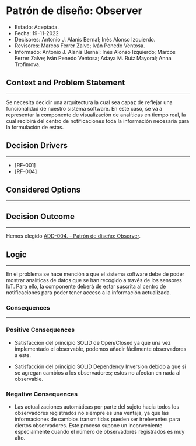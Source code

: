 # Patrón de diseño: Observer

- Estado: Aceptada.
- Fecha: 19-11-2022
- Decisores: Antonio J. Alanís Bernal; Inés Alonso Izquierdo.
- Revisores: Marcos Ferrer Zalve; Iván Penedo Ventosa.
- Informado: Antonio J. Alanís Bernal; Inés Alonso Izquierdo; Marcos Ferrer Zalve; Iván Penedo Ventosa; Adaya M. Ruíz Mayoral; Anna Trofimova.

## Context and Problem Statement

---
Se necesita decidir una arquitectura la cual sea capaz de reflejar una funcionalidad de nuestro sistema software. En este caso, se va a representar la componente de visualización de analíticas en tiempo real, la cual recibirá del centro de notificaciones toda la información necesaria para la formulación de estas.

## Decision Drivers

---
- [RF-001]
- [RF-004]

## Considered Options

---


## Decision Outcome

---
Hemos elegido [ADD-004. - Patrón de diseño: Observer](./ADD-004.md).

## Logic

---
En el problema se hace mención a que el sistema software debe de poder mostrar analíticas de datos que se han recogido a través de los sensores IoT. Para ello, la componente deberá de estar suscrita al centro de notificaciones para poder tener acceso a la información actualizada.

### Consequences

---

### Positive Consequences

- Satisfacción del principio SOLID de Open/Closed ya que una vez implementado el observable, podemos añadir fácilmente observadores a este.

- Satisfacción del principio SOLID Dependency Inversion debido a que si se agregan cambios a los observadores; estos no afectan en nada al observable.

### Negative Consequences

- Las actualizaciones automáticas por parte del sujeto hacia todos los observadores registrados no siempre es una ventaja, ya que las informaciones de cambios transmitidas pueden ser irrelevantes para ciertos observadores. Este proceso supone un inconveniente especialmente cuando el número de observadores registrados es muy alto.
